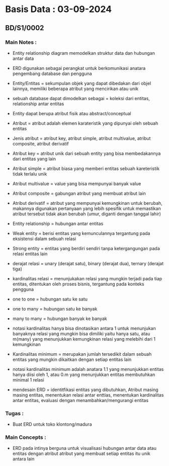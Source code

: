 # Basis Data : 03-09-2024
## BD/S1/0002

### Main  Notes :
- Entity relationship diagram memodelkan struktur data dan hubungan antar data
- ERD digunakan sebagai perangkat untuk berkomunikasi anatara pengembang database dan pengguna
- Entity/Entitas = sekumpulan objek yang dapat dibedakan dari objel lainnya, memiliki beberapa atribut yang mencirikan atau unik
- sebuah database dapat dimodelkan sebagai = koleksi dari entitas, relationship antar entitas
- Entity dapat berupa atribut fisik atau abstract/conceptual
- Atribut = atribut adalah elemen karateristik yang dipunyai oleh sebuah entitas 
- Jenis atribut = atribut key, atribut simple, atribut multivalue, atribut composite, atribut derivatif
- Atribut key = atribut unik dari sebuah entity yang bisa membedakannya dari entitas yang lain
- Atribut simple = atribut biasa yang memberi entitas sebuah kareteristik tidak terlalu unik
- Atribut multivalue = value yang bisa mempunyai banyak value
- Atribut composite = gabungan atribut yang membuat atribut lain
- Atribut derivatif = atribut yang mempunyai kemungkinan untuk berubah, makannya digunakan pertanyaan yang lebih spesifik untuk memastikan atribut tersebut tidak akan berubah (umur, diganti dengan tanggal lahir)
- Entity relationship = hubungan antar entitas
- Weak entity = berisi entitas yang kemunculannya tergantung pada eksistensi dalam sebuah relasi
- Strong entity = entitas yang berdiri sendiri tanpa ketergangungan pada relasi entitas lain 
- derajat relasi = unary (derajat satu), binary (derajat dua), ternary (derajat tiga)

- kardinalitas relasi = menunjukakan relasi yang mungkin terjadi pada tiap entitas, ditentukan oleh proses bisnis, tergantung pada konteks pengguna
- one to one = hubungan satu ke satu
- one to many = hubungan satu ke banyak
- many to many = hubungan banyak ke banyak
- notasi kardinalitas hanya bisa dinotasikan antara 1 untuk menunjukan banyaknya relasi yang mungkin bisa dimiliki yaitu hanya satu, atau m(many) yang menunjukkan kemungkinan relasi yang melebihi dari 1 kemungkinan
- Kardinalitas minimum = merupakan jumlah tersedikit dalam sebuah entitas yang mungkin dikaitkan dengan setiap entitas lain
- notasi kardinalitas minimum adalah anatara 1.1 yang menunjukkan entitas hanya diisi oleh 1, atau 0.m yang menunjukkan entitas membutuhkan minimal 1 relasi

- mendesain ERD = identitfikasi entitas yang dibutuhkan, Atribut masing masing entitas, menentukan relasi antar enttias, menentukan kardinalitas antar entitas, evaluasi dengan menambahkan/mengurangi entitas

### Tugas :
- Buat ERD untuk toko klontong/madura

### Main Concepts :
- ERD pada intinya berguna untuk visualisasi hubungan antar data atau entitas dengan atribut atribut yang membuat setiap entitas itu unik antara lain
